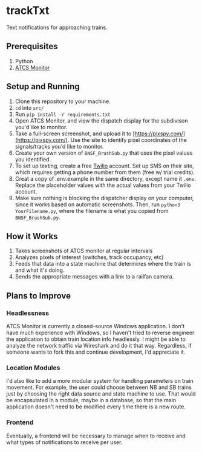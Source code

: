 # trackTxt

Text notifications for approaching trains.

## Prerequisites
1. Python
2. [ATCS Monitor](https://groups.io/g/ATCSMonitor)

## Setup and Running

1. Clone this repository to your machine.
2. `cd` into `src/`
3. Run `pip install -r requirements.txt`
4. Open ATCS Monitor, and view the dispatch display for the subdivison you'd like to monitor.
5. Take a full-screen screenshot, and upload it to [https://pixspy.com/](https://pixspy.com/). Use the site to identify pixel coordinates of the signals/tracks you'd like to monitor.
6. Create your own version of `BNSF_BrushSub.py` that uses the pixel values you identified.
7. To set up texting, create a free [Twilio](https://www.twilio.com/en-us) account. Set up SMS on their site, which requires getting a phone number from them (free w/ trial credits).
8. Creat a copy of .env.example in the same directory, except name it `.env`. Replace the placeholder values with the actual values from your Twilio account.
9. Make sure nothing is blocking the dispatcher display on your computer, since it works based on automatic screenshots. Then, run `python3 YourFilename.py`, where the filename is what you copied from `BNSF_BrushSub.py`.

## How it Works

1. Takes screenshots of ATCS monitor at regular intervals
1. Analyzes pixels of interest (switches, track occupancy, etc)
1. Feeds that data into a state machine that determines where the train is and what it's doing.
1. Sends the appropriate messages with a link to a railfan camera.

## Plans to Improve

### Headlessness
ATCS Monitor is currently a closed-source Windows application. I don't have much experience with Windows, so I haven't tried to reverse engineer the application to obtain train location info headlessly. I might be able to analyze the network traffic via Wireshark and do it that way. Regardless, if someone wants to fork this and continue development, I'd appreciate it.

### Location Modules
I'd also like to add a more modular system for handling parameters on train movement. For example, the user could choose between NB and SB trains just by choosing the right data source and state machine to use. That would be encapsulated in a module, maybe in a database, so that the main application doesn't need to be modified every time there is a new route.

### Frontend
Eventually, a frontend will be necessary to manage when to receive and what types of notifications to receive per user.
